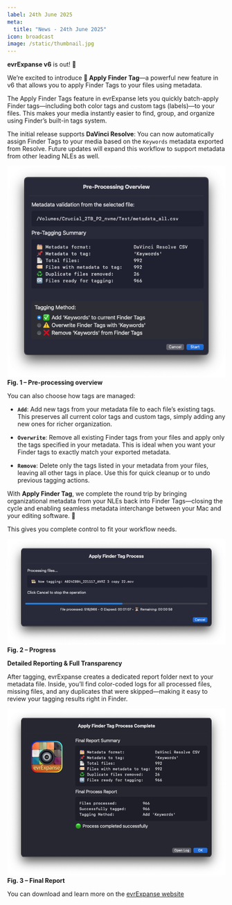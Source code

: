 ```yaml
---
label: 24th June 2025
meta:
  title: "News - 24th June 2025"
icon: broadcast
image: /static/thumbnail.jpg
---
```


**evrExpanse v6** is out! 🚀

We’re excited to introduce **📌 Apply Finder Tag**—a powerful new feature in v6 that allows you to apply Finder Tags to your files using metadata.

The Apply Finder Tags feature in evrExpanse lets you quickly batch-apply Finder tags—including both color tags and custom tags (labels)—to your files. This makes your media instantly easier to find, group, and organize using Finder’s built-in tags system.

The initial release supports **DaVinci Resolve**:
You can now automatically assign Finder Tags to your media based on the `Keywords` metadata exported from Resolve. Future updates will expand this workflow to support metadata from other leading NLEs as well.


![](/static/evrE6_PreprocessTag.png)
**Fig. 1 – Pre-processing overview**

You can also choose how tags are managed:
- **`Add`**: Add new tags from your metadata file to each file’s existing tags. This preserves all current color tags and custom tags, simply adding any new ones for richer organization.

- **`Overwrite`**: Remove all existing Finder tags from your files and apply only the tags specified in your metadata. This is ideal when you want your Finder tags to exactly match your exported metadata.

- **`Remove`**: Delete only the tags listed in your metadata from your files, leaving all other tags in place. Use this for quick cleanup or to undo previous tagging actions.

With **Apply Finder Tag**, we complete the round trip by bringing organizational metadata from your NLEs back into Finder Tags—closing the cycle and enabling seamless metadata interchange between your Mac and your editing software. 🔄

This gives you complete control to fit your workflow needs.


![](/static/evrE6_progressTag.png)
**Fig. 2 – Progress**

**Detailed Reporting & Full Transparency**

After tagging, evrExpanse creates a dedicated report folder next to your metadata file. Inside, you’ll find color-coded logs for all processed files, missing files, and any duplicates that were skipped—making it easy to review your tagging results right in Finder.


![](/static/evrE6_FinalReportTag.png)
**Fig. 3 – Final Report**



You can download and learn more on the [evrExpanse website](https://www.evrapp.cloud/evrexpanse)